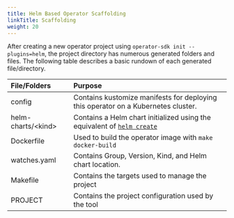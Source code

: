 ```yaml
---
title: Helm Based Operator Scaffolding
linkTitle: Scaffolding
weight: 20
---
```


After creating a new operator project using
`operator-sdk init --plugins=helm`,
the project directory has numerous generated folders and files.
The following table describes a basic rundown of each generated file/directory.


| File/Folders | Purpose |
| :---         | :---    |
| config | Contains kustomize manifests for deploying this operator on a Kubernetes cluster. |
| helm-charts/\<kind> | Contains a Helm chart initialized using the equivalent of [`helm create`][docs_helm_create] |
| Dockerfile | Used to build the operator image with `make docker-build` |
| watches.yaml | Contains Group, Version, Kind, and Helm chart location. |
| Makefile | Contains the targets used to manage the project |
| PROJECT  | Contains the project configuration used by the tool |

[docs_helm_create]:https://helm.sh/docs/intro/using_helm/#creating-your-own-charts
